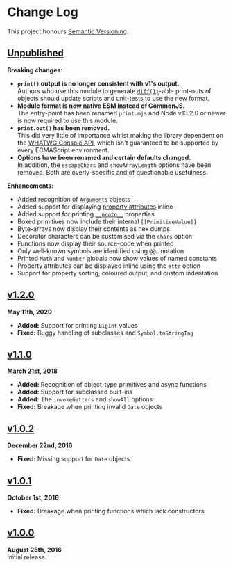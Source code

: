 Change Log
==========

This project honours [Semantic Versioning](http://semver.org/).


[Unpublished]
------------------------------------------------------------------------
**Breaking changes:**
* __`print()` output is no longer consistent with v1's output.__  
  Authors who use this module to generate [`diff(1)`][1]-able print-outs
  of objects should update scripts and unit-tests to use the new format.
* __Module format is now native ESM instead of CommonJS.__  
  The entry-point has been renamed `print.mjs` and Node v13.2.0 or newer
  is now required to use this module.
* __`print.out()` has been removed.__  
  This did very little of importance whilst making the library dependent
  on the [WHATWG Console API][2], which isn't guaranteed to be supported
  by every ECMAScript environment.
* __Options have been renamed and certain defaults changed.__  
  In addition, the `escapeChars` and `showArrayLength` options have been
  removed. Both are overly-specific and of questionable usefulness.

**Enhancements:**
* Added recognition of [`Arguments`][3] objects
* Added support for displaying [property attributes][5] inline
* Added support for printing [`__proto__`][4] properties
* Boxed primitives now include their internal `[[PrimitiveValue]]`
* Byte-arrays now display their contents as hex dumps
* Decorator characters can be customised via the `chars` option
* Functions now display their source-code when printed
* Only well-known symbols are identified using `@@…` notation
* Printed `Math` and `Number` globals now show values of named constants
* Property attributes can be displayed inline using the `attr` option
* Support for property sorting, coloured output, and custom indentation

[1]: http://man.openbsd.org/diff.1
[2]: https://console.spec.whatwg.org/
[3]: https://mdn.io/JS/Arguments
[4]: https://mdn.io/JS/__proto__
[5]: https://mdn.io/JS/defineProperty


[v1.2.0]
------------------------------------------------------------------------
**May 11th, 2020**  
* **Added:** Support for printing `BigInt` values
* **Fixed:** Buggy handling of subclasses and `Symbol.toStringTag`


[v1.1.0]
------------------------------------------------------------------------
**March 21st, 2018**  
* **Added:** Recognition of object-type primitives and async functions
* **Added:** Support for subclassed built-ins
* **Added:** The `invokeGetters` and `showAll` options
* **Fixed:** Breakage when printing invalid `Date` objects


[v1.0.2]
------------------------------------------------------------------------
**December 22nd, 2016**  
* **Fixed:** Missing support for `Date` objects


[v1.0.1]
------------------------------------------------------------------------
**October 1st, 2016**  
* **Fixed:** Breakage when printing functions which lack constructors.


[v1.0.0]
------------------------------------------------------------------------
**August 25th, 2016**  
Initial release.


<!-- Referenced links ------------------------------------------------->
[Unpublished]: ../../compare/v1.2.0...HEAD
[v1.2.0]: https://github.com/Alhadis/Print/releases/tag/v1.2.0
[v1.1.0]: https://github.com/Alhadis/Print/releases/tag/v1.1.0
[v1.0.2]: https://github.com/Alhadis/Print/releases/tag/v1.0.2
[v1.0.1]: https://github.com/Alhadis/Print/releases/tag/v1.0.1
[v1.0.0]: https://github.com/Alhadis/Print/releases/tag/v1.0.0
